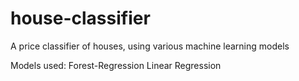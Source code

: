 # house-classifier
A price classifier of houses, using various machine learning models

Models used:
Forest-Regression
Linear Regression
